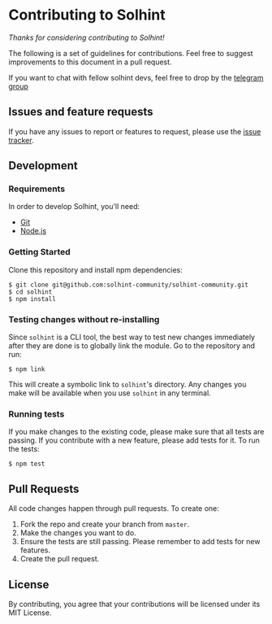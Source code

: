 Contributing to Solhint
=======================

_Thanks for considering contributing to Solhint!_

The following is a set of guidelines for contributions. Feel free to suggest
improvements to this document in a pull request.

If you want to chat with fellow solhint devs, feel free to drop by the [telegram group](https://t.me/+9TPjopBMry02MmQx)

Issues and feature requests
---------------------------

If you have any issues to report or features to request, please use the
[issue tracker](https://github.com/solhint-community/solhint-community/issues).

Development
-----------

### Requirements

In order to develop Solhint, you'll need:

- [Git](https://git-scm.com/)
- [Node.js](https://nodejs.org/)

### Getting Started

Clone this repository and install npm dependencies:

    $ git clone git@github.com:solhint-community/solhint-community.git
    $ cd solhint
    $ npm install

### Testing changes without re-installing

Since `solhint` is a CLI tool, the best way to test new changes immediately
after they are done is to globally link the module. Go to the repository and
run:

    $ npm link

This will create a symbolic link to `solhint`'s directory. Any changes you make
will be available when you use `solhint` in any terminal.

### Running tests

If you make changes to the existing code, please make sure that all tests are
passing. If you contribute with a new feature, please add tests for it. To run the tests:

    $ npm test

Pull Requests
-------------

All code changes happen through pull requests. To create one:

1. Fork the repo and create your branch from `master`.
2. Make the changes you want to do.
3. Ensure the tests are still passing. Please remember to add tests for new features.
4. Create the pull request.


License
-------

By contributing, you agree that your contributions will be licensed under its MIT License.

